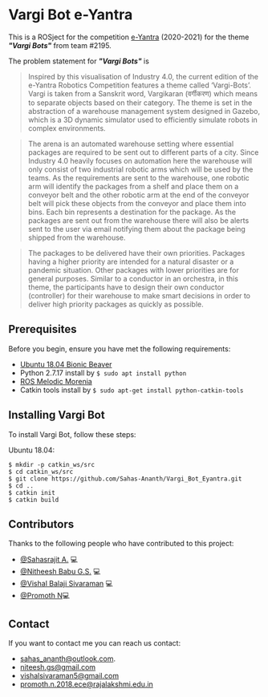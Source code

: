 # Vargi Bot e-Yantra 

This is a ROSject for the competition [e-Yantra](https://portal.e-yantra.org/) (2020-2021) for the theme **_"Vargi Bots"_** from team #2195.

The problem statement for **_"Vargi Bots"_** is 
>Inspired by this visualisation of Industry 4.0, the current edition of the e-Yantra Robotics Competition features a theme called ‘Vargi-Bots’. Vargi is taken from a Sanskrit word, Vargikaran (वर्गीकरण) which means to separate objects based on their category. The theme is set in the abstraction of a warehouse management system designed in Gazebo, which is a 3D dynamic simulator used to efficiently simulate robots in complex environments.

>The arena is an automated warehouse setting where essential packages are required to be sent out to different parts of a city. Since Industry 4.0 heavily focuses on automation here the warehouse will only consist of two industrial robotic arms which will be used by the teams. As the requirements are sent to the warehouse, one robotic arm will identify the packages from a shelf and place them on a conveyor belt and the other robotic arm at the end of the conveyor belt will pick these objects from the conveyor and place them into bins. Each bin represents a destination for the package. As the packages are sent out from the warehouse there will also be alerts sent to the user via email notifying them about the package being shipped from the warehouse.

>The packages to be delivered have their own priorities. Packages having a higher priority are intended for a natural disaster or a pandemic situation. Other packages with lower priorities are for general purposes. Similar to a conductor in an orchestra, in this theme, the participants have to design their own conductor (controller) for their warehouse to make smart decisions in order to deliver high priority packages as quickly as possible.

## Prerequisites

Before you begin, ensure you have met the following requirements:

* [Ubuntu 18.04 Bionic Beaver](https://releases.ubuntu.com/18.04/)
* Python 2.7.17 install by `$ sudo apt install python`
* [ROS Melodic Morenia](http://wiki.ros.org/melodic/Installation/Ubuntu)
* Catkin tools install by `$ sudo apt-get install python-catkin-tools`

## Installing Vargi Bot

To install Vargi Bot, follow these steps:

Ubuntu 18.04:
```
$ mkdir -p catkin_ws/src 
$ cd catkin_ws/src
$ git clone https://github.com/Sahas-Ananth/Vargi_Bot_Eyantra.git
$ cd ..
$ catkin init
$ catkin build
```

<!-- ## Using Vargi Bots

To use Vargi Bots, follow these steps:

```
$ roslaunch vargi_bots display.launch
``` -->

## Contributors

Thanks to the following people who have contributed to this project:

* [@Sahasrajit A.](https://github.com/Sahas-Ananth) 💻
* [@Nitheesh Babu G.S.](https://github.com/gs-niteesh) 💻
* [@Vishal Balaji Sivaraman](https://github.com/The-SocialLion) 💻
* [@Promoth N](https://github.com/pro-07)💻

## Contact

If you want to contact me you can reach us contact: 
* sahas_ananth@outlook.com.
* niteesh.gs@gmail.com
* vishalsivaraman5@gmail.com
* promoth.n.2018.ece@rajalakshmi.edu.in
